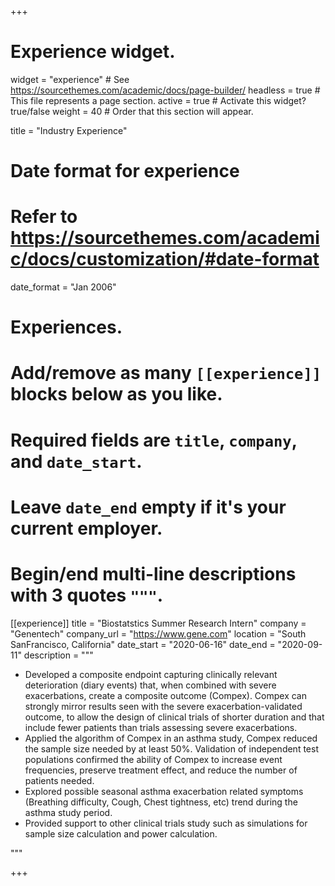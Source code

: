 +++
# Experience widget.
widget = "experience"  # See https://sourcethemes.com/academic/docs/page-builder/
headless = true  # This file represents a page section.
active = true  # Activate this widget? true/false
weight = 40  # Order that this section will appear.

title = "Industry Experience"


# Date format for experience
#   Refer to https://sourcethemes.com/academic/docs/customization/#date-format
date_format = "Jan 2006"

# Experiences.
#   Add/remove as many `[[experience]]` blocks below as you like.
#   Required fields are `title`, `company`, and `date_start`.
#   Leave `date_end` empty if it's your current employer.
#   Begin/end multi-line descriptions with 3 quotes `"""`.
[[experience]]
  title = "Biostatstics Summer Research Intern"
  company = "Genentech"
  company_url = "https://www.gene.com"
  location = "South SanFrancisco, California"
  date_start = "2020-06-16"
  date_end = "2020-09-11"
  description = """
  
  * Developed a composite endpoint capturing clinically relevant deterioration (diary events) that, when combined with severe exacerbations, create a composite outcome (Compex). Compex can strongly mirror results seen with the severe exacerbation-validated outcome, to allow the design of clinical trials of shorter duration and that include fewer patients than trials assessing severe exacerbations. 
  * Applied the algorithm of Compex in an asthma study, Compex reduced the sample size needed by at least 50%. Validation of independent test populations confirmed the ability of Compex to increase event frequencies, preserve treatment effect, and reduce the number of patients needed.
  * Explored possible seasonal asthma exacerbation related symptoms (Breathing difficulty, Cough, Chest tightness, etc) trend during the asthma study period.
  * Provided support to other clinical trials study such as simulations for sample size calculation and power calculation.


  
  """

+++
